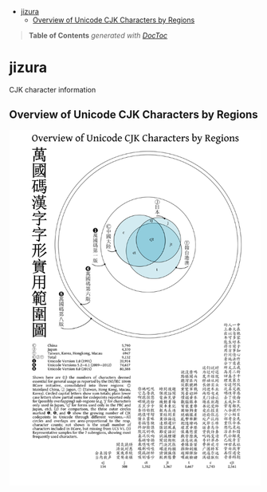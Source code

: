 

- [jizura](#jizura)
	- [Overview of Unicode CJK Characters by Regions](#overview-of-unicode-cjk-characters-by-regions)

> **Table of Contents**  *generated with [DocToc](http://doctoc.herokuapp.com/)*


# jizura
CJK character information

## Overview of Unicode CJK Characters by Regions

![](https://github.com/loveencounterflow/jizura/raw/master/texts/unicode-cjk-chrs-by-regions/euler-venn-diagram-cjk-usage-by-region.png)